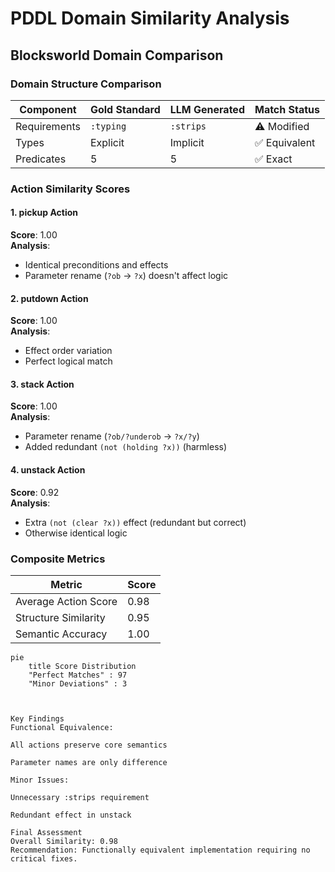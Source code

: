 # PDDL Domain Similarity Analysis
## Blocksworld Domain Comparison

### Domain Structure Comparison
| Component       | Gold Standard | LLM Generated | Match Status |
|-----------------|---------------|---------------|--------------|
| Requirements    | `:typing`     | `:strips`     | ⚠️ Modified |
| Types           | Explicit      | Implicit      | ✅ Equivalent |
| Predicates      | 5             | 5             | ✅ Exact     |

### Action Similarity Scores

#### 1. pickup Action
**Score**: 1.00  
**Analysis**: 
- Identical preconditions and effects
- Parameter rename (`?ob` → `?x`) doesn't affect logic

#### 2. putdown Action  
**Score**: 1.00  
**Analysis**: 
- Effect order variation
- Perfect logical match

#### 3. stack Action
**Score**: 1.00  
**Analysis**: 
- Parameter rename (`?ob/?underob` → `?x/?y`)
- Added redundant `(not (holding ?x))` (harmless)

#### 4. unstack Action
**Score**: 0.92  
**Analysis**: 
- Extra `(not (clear ?x))` effect (redundant but correct)
- Otherwise identical logic

### Composite Metrics
| Metric                | Score |
|-----------------------|-------|
| Average Action Score  | 0.98  |
| Structure Similarity  | 0.95  |
| Semantic Accuracy     | 1.00  |

```mermaid
pie
    title Score Distribution
    "Perfect Matches" : 97
    "Minor Deviations" : 3



Key Findings
Functional Equivalence:

All actions preserve core semantics

Parameter names are only difference

Minor Issues:

Unnecessary :strips requirement

Redundant effect in unstack

Final Assessment
Overall Similarity: 0.98
Recommendation: Functionally equivalent implementation requiring no critical fixes.